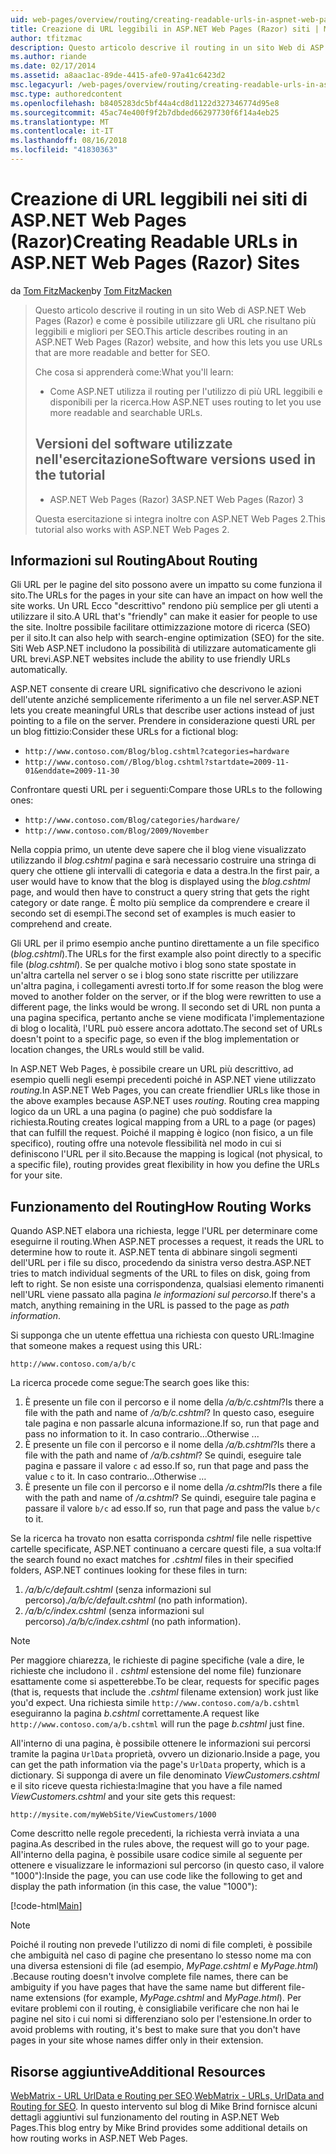 ```yaml
---
uid: web-pages/overview/routing/creating-readable-urls-in-aspnet-web-pages-sites
title: Creazione di URL leggibili in ASP.NET Web Pages (Razor) siti | Microsoft Docs
author: tfitzmac
description: Questo articolo descrive il routing in un sito Web di ASP.NET Web Pages (Razor) e come è possibile utilizzare gli URL che risultano più leggibili e migliori per SEO. Che cosa si imposterà un...
ms.author: riande
ms.date: 02/17/2014
ms.assetid: a8aac1ac-89de-4415-afe0-97a41c6423d2
msc.legacyurl: /web-pages/overview/routing/creating-readable-urls-in-aspnet-web-pages-sites
msc.type: authoredcontent
ms.openlocfilehash: b8405283dc5bf44a4cd8d1122d327346774d95e8
ms.sourcegitcommit: 45ac74e400f9f2b7dbded66297730f6f14a4eb25
ms.translationtype: MT
ms.contentlocale: it-IT
ms.lasthandoff: 08/16/2018
ms.locfileid: "41830363"
---
```

<a name="creating-readable-urls-in-aspnet-web-pages-razor-sites"></a><span data-ttu-id="f04bc-104">Creazione di URL leggibili nei siti di ASP.NET Web Pages (Razor)</span><span class="sxs-lookup"><span data-stu-id="f04bc-104">Creating Readable URLs in ASP.NET Web Pages (Razor) Sites</span></span>
====================
<span data-ttu-id="f04bc-105">da [Tom FitzMacken](https://github.com/tfitzmac)</span><span class="sxs-lookup"><span data-stu-id="f04bc-105">by [Tom FitzMacken](https://github.com/tfitzmac)</span></span>

> <span data-ttu-id="f04bc-106">Questo articolo descrive il routing in un sito Web di ASP.NET Web Pages (Razor) e come è possibile utilizzare gli URL che risultano più leggibili e migliori per SEO.</span><span class="sxs-lookup"><span data-stu-id="f04bc-106">This article describes routing in an ASP.NET Web Pages (Razor) website, and how this lets you use URLs that are more readable and better for SEO.</span></span>
> 
> <span data-ttu-id="f04bc-107">Che cosa si apprenderà come:</span><span class="sxs-lookup"><span data-stu-id="f04bc-107">What you'll learn:</span></span>
> 
> - <span data-ttu-id="f04bc-108">Come ASP.NET utilizza il routing per l'utilizzo di più URL leggibili e disponibili per la ricerca.</span><span class="sxs-lookup"><span data-stu-id="f04bc-108">How ASP.NET uses routing to let you use more readable and searchable URLs.</span></span>
>   
> 
> ## <a name="software-versions-used-in-the-tutorial"></a><span data-ttu-id="f04bc-109">Versioni del software utilizzate nell'esercitazione</span><span class="sxs-lookup"><span data-stu-id="f04bc-109">Software versions used in the tutorial</span></span>
> 
> 
> - <span data-ttu-id="f04bc-110">ASP.NET Web Pages (Razor) 3</span><span class="sxs-lookup"><span data-stu-id="f04bc-110">ASP.NET Web Pages (Razor) 3</span></span>
>   
> 
> <span data-ttu-id="f04bc-111">Questa esercitazione si integra inoltre con ASP.NET Web Pages 2.</span><span class="sxs-lookup"><span data-stu-id="f04bc-111">This tutorial also works with ASP.NET Web Pages 2.</span></span>


## <a name="about-routing"></a><span data-ttu-id="f04bc-112">Informazioni sul Routing</span><span class="sxs-lookup"><span data-stu-id="f04bc-112">About Routing</span></span>

<span data-ttu-id="f04bc-113">Gli URL per le pagine del sito possono avere un impatto su come funziona il sito.</span><span class="sxs-lookup"><span data-stu-id="f04bc-113">The URLs for the pages in your site can have an impact on how well the site works.</span></span> <span data-ttu-id="f04bc-114">Un URL Ecco &quot;descrittivo&quot; rendono più semplice per gli utenti a utilizzare il sito.</span><span class="sxs-lookup"><span data-stu-id="f04bc-114">A URL that's &quot;friendly&quot; can make it easier for people to use the site.</span></span> <span data-ttu-id="f04bc-115">Inoltre possibile facilitare ottimizzazione motore di ricerca (SEO) per il sito.</span><span class="sxs-lookup"><span data-stu-id="f04bc-115">It can also help with search-engine optimization (SEO) for the site.</span></span> <span data-ttu-id="f04bc-116">Siti Web ASP.NET includono la possibilità di utilizzare automaticamente gli URL brevi.</span><span class="sxs-lookup"><span data-stu-id="f04bc-116">ASP.NET websites include the ability to use friendly URLs automatically.</span></span>

<span data-ttu-id="f04bc-117">ASP.NET consente di creare URL significativo che descrivono le azioni dell'utente anziché semplicemente riferimento a un file nel server.</span><span class="sxs-lookup"><span data-stu-id="f04bc-117">ASP.NET lets you create meaningful URLs that describe user actions instead of just pointing to a file on the server.</span></span> <span data-ttu-id="f04bc-118">Prendere in considerazione questi URL per un blog fittizio:</span><span class="sxs-lookup"><span data-stu-id="f04bc-118">Consider these URLs for a fictional blog:</span></span>

- `http://www.contoso.com/Blog/blog.cshtml?categories=hardware`
- `http://www.contoso.com//Blog/blog.cshtml?startdate=2009-11-01&enddate=2009-11-30`

<span data-ttu-id="f04bc-119">Confrontare questi URL per i seguenti:</span><span class="sxs-lookup"><span data-stu-id="f04bc-119">Compare those URLs to the following ones:</span></span>

- `http://www.contoso.com/Blog/categories/hardware/`
- `http://www.contoso.com/Blog/2009/November`

<span data-ttu-id="f04bc-120">Nella coppia primo, un utente deve sapere che il blog viene visualizzato utilizzando il *blog.cshtml* pagina e sarà necessario costruire una stringa di query che ottiene gli intervalli di categoria e data a destra.</span><span class="sxs-lookup"><span data-stu-id="f04bc-120">In the first pair, a user would have to know that the blog is displayed using the *blog.cshtml* page, and would then have to construct a query string that gets the right category or date range.</span></span> <span data-ttu-id="f04bc-121">È molto più semplice da comprendere e creare il secondo set di esempi.</span><span class="sxs-lookup"><span data-stu-id="f04bc-121">The second set of examples is much easier to comprehend and create.</span></span>

<span data-ttu-id="f04bc-122">Gli URL per il primo esempio anche puntino direttamente a un file specifico (*blog.cshtml*).</span><span class="sxs-lookup"><span data-stu-id="f04bc-122">The URLs for the first example also point directly to a specific file (*blog.cshtml*).</span></span> <span data-ttu-id="f04bc-123">Se per qualche motivo i blog sono state spostate in un'altra cartella nel server o se i blog sono state riscritte per utilizzare un'altra pagina, i collegamenti avresti torto.</span><span class="sxs-lookup"><span data-stu-id="f04bc-123">If for some reason the blog were moved to another folder on the server, or if the blog were rewritten to use a different page, the links would be wrong.</span></span> <span data-ttu-id="f04bc-124">Il secondo set di URL non punta a una pagina specifica, pertanto anche se viene modificata l'implementazione di blog o località, l'URL può essere ancora adottato.</span><span class="sxs-lookup"><span data-stu-id="f04bc-124">The second set of URLs doesn't point to a specific page, so even if the blog implementation or location changes, the URLs would still be valid.</span></span>

<span data-ttu-id="f04bc-125">In ASP.NET Web Pages, è possibile creare un URL più descrittivo, ad esempio quelli negli esempi precedenti poiché in ASP.NET viene utilizzato *routing*.</span><span class="sxs-lookup"><span data-stu-id="f04bc-125">In ASP.NET Web Pages, you can create friendlier URLs like those in the above examples because ASP.NET uses *routing*.</span></span> <span data-ttu-id="f04bc-126">Routing crea mapping logico da un URL a una pagina (o pagine) che può soddisfare la richiesta.</span><span class="sxs-lookup"><span data-stu-id="f04bc-126">Routing creates logical mapping from a URL to a page (or pages) that can fulfill the request.</span></span> <span data-ttu-id="f04bc-127">Poiché il mapping è logico (non fisico, a un file specifico), routing offre una notevole flessibilità nel modo in cui si definiscono l'URL per il sito.</span><span class="sxs-lookup"><span data-stu-id="f04bc-127">Because the mapping is logical (not physical, to a specific file), routing provides great flexibility in how you define the URLs for your site.</span></span>

## <a name="how-routing-works"></a><span data-ttu-id="f04bc-128">Funzionamento del Routing</span><span class="sxs-lookup"><span data-stu-id="f04bc-128">How Routing Works</span></span>

<span data-ttu-id="f04bc-129">Quando ASP.NET elabora una richiesta, legge l'URL per determinare come eseguirne il routing.</span><span class="sxs-lookup"><span data-stu-id="f04bc-129">When ASP.NET processes a request, it reads the URL to determine how to route it.</span></span> <span data-ttu-id="f04bc-130">ASP.NET tenta di abbinare singoli segmenti dell'URL per i file su disco, procedendo da sinistra verso destra.</span><span class="sxs-lookup"><span data-stu-id="f04bc-130">ASP.NET tries to match individual segments of the URL to files on disk, going from left to right.</span></span> <span data-ttu-id="f04bc-131">Se non esiste una corrispondenza, qualsiasi elemento rimanenti nell'URL viene passato alla pagina *le informazioni sul percorso*.</span><span class="sxs-lookup"><span data-stu-id="f04bc-131">If there's a match, anything remaining in the URL is passed to the page as *path information*.</span></span>

<span data-ttu-id="f04bc-132">Si supponga che un utente effettua una richiesta con questo URL:</span><span class="sxs-lookup"><span data-stu-id="f04bc-132">Imagine that someone makes a request using this URL:</span></span>

`http://www.contoso.com/a/b/c`

<span data-ttu-id="f04bc-133">La ricerca procede come segue:</span><span class="sxs-lookup"><span data-stu-id="f04bc-133">The search goes like this:</span></span>

1. <span data-ttu-id="f04bc-134">È presente un file con il percorso e il nome della */a/b/c.cshtml*?</span><span class="sxs-lookup"><span data-stu-id="f04bc-134">Is there a file with the path and name of */a/b/c.cshtml*?</span></span> <span data-ttu-id="f04bc-135">In questo caso, eseguire tale pagina e non passarle alcuna informazione.</span><span class="sxs-lookup"><span data-stu-id="f04bc-135">If so, run that page and pass no information to it.</span></span> <span data-ttu-id="f04bc-136">In caso contrario...</span><span class="sxs-lookup"><span data-stu-id="f04bc-136">Otherwise ...</span></span>
2. <span data-ttu-id="f04bc-137">È presente un file con il percorso e il nome della */a/b.cshtml*?</span><span class="sxs-lookup"><span data-stu-id="f04bc-137">Is there a file with the path and name of */a/b.cshtml*?</span></span> <span data-ttu-id="f04bc-138">Se quindi, eseguire tale pagina e passare il valore `c` ad esso.</span><span class="sxs-lookup"><span data-stu-id="f04bc-138">If so, run that page and pass the value `c` to it.</span></span> <span data-ttu-id="f04bc-139">In caso contrario...</span><span class="sxs-lookup"><span data-stu-id="f04bc-139">Otherwise …</span></span>
3. <span data-ttu-id="f04bc-140">È presente un file con il percorso e il nome della */a.cshtml*?</span><span class="sxs-lookup"><span data-stu-id="f04bc-140">Is there a file with the path and name of */a.cshtml*?</span></span> <span data-ttu-id="f04bc-141">Se quindi, eseguire tale pagina e passare il valore `b/c` ad esso.</span><span class="sxs-lookup"><span data-stu-id="f04bc-141">If so, run that page and pass the value `b/c` to it.</span></span>

<span data-ttu-id="f04bc-142">Se la ricerca ha trovato non esatta corrisponda *cshtml* file nelle rispettive cartelle specificate, ASP.NET continuano a cercare questi file, a sua volta:</span><span class="sxs-lookup"><span data-stu-id="f04bc-142">If the search found no exact matches for *.cshtml* files in their specified folders, ASP.NET continues looking for these files in turn:</span></span>

1. <span data-ttu-id="f04bc-143">*/a/b/c/default.cshtml* (senza informazioni sul percorso).</span><span class="sxs-lookup"><span data-stu-id="f04bc-143">*/a/b/c/default.cshtml* (no path information).</span></span>
2. <span data-ttu-id="f04bc-144">*/a/b/c/index.cshtml* (senza informazioni sul percorso).</span><span class="sxs-lookup"><span data-stu-id="f04bc-144">*/a/b/c/index.cshtml* (no path information).</span></span>

> [!NOTE]
> <span data-ttu-id="f04bc-145">Per maggiore chiarezza, le richieste di pagine specifiche (vale a dire, le richieste che includono il *. cshtml* estensione del nome file) funzionare esattamente come si aspetterebbe.</span><span class="sxs-lookup"><span data-stu-id="f04bc-145">To be clear, requests for specific pages (that is, requests that include the *.cshtml* filename extension) work just like you'd expect.</span></span> <span data-ttu-id="f04bc-146">Una richiesta simile `http://www.contoso.com/a/b.cshtml` eseguiranno la pagina *b.cshtml* correttamente.</span><span class="sxs-lookup"><span data-stu-id="f04bc-146">A request like `http://www.contoso.com/a/b.cshtml` will run the page *b.cshtml* just fine.</span></span>


<span data-ttu-id="f04bc-147">All'interno di una pagina, è possibile ottenere le informazioni sui percorsi tramite la pagina `UrlData` proprietà, ovvero un dizionario.</span><span class="sxs-lookup"><span data-stu-id="f04bc-147">Inside a page, you can get the path information via the page's `UrlData` property, which is a dictionary.</span></span> <span data-ttu-id="f04bc-148">Si supponga di avere un file denominato *ViewCustomers.cshtml* e il sito riceve questa richiesta:</span><span class="sxs-lookup"><span data-stu-id="f04bc-148">Imagine that you have a file named *ViewCustomers.cshtml* and your site gets this request:</span></span>

`http://mysite.com/myWebSite/ViewCustomers/1000`

<span data-ttu-id="f04bc-149">Come descritto nelle regole precedenti, la richiesta verrà inviata a una pagina.</span><span class="sxs-lookup"><span data-stu-id="f04bc-149">As described in the rules above, the request will go to your page.</span></span> <span data-ttu-id="f04bc-150">All'interno della pagina, è possibile usare codice simile al seguente per ottenere e visualizzare le informazioni sul percorso (in questo caso, il valore &quot;1000&quot;):</span><span class="sxs-lookup"><span data-stu-id="f04bc-150">Inside the page, you can use code like the following to get and display the path information (in this case, the value &quot;1000&quot;):</span></span>

[!code-html[Main](creating-readable-urls-in-aspnet-web-pages-sites/samples/sample1.html)]

> [!NOTE]
> <span data-ttu-id="f04bc-151">Poiché il routing non prevede l'utilizzo di nomi di file completi, è possibile che ambiguità nel caso di pagine che presentano lo stesso nome ma con una diversa estensioni di file (ad esempio, *MyPage.cshtml* e *MyPage.html*) .</span><span class="sxs-lookup"><span data-stu-id="f04bc-151">Because routing doesn't involve complete file names, there can be ambiguity if you have pages that have the same name but different file-name extensions (for example, *MyPage.cshtml* and *MyPage.html*).</span></span> <span data-ttu-id="f04bc-152">Per evitare problemi con il routing, è consigliabile verificare che non hai le pagine nel sito i cui nomi si differenziano solo per l'estensione.</span><span class="sxs-lookup"><span data-stu-id="f04bc-152">In order to avoid problems with routing, it's best to make sure that you don't have pages in your site whose names differ only in their extension.</span></span>


<a id="Additional_Resources"></a>
## <a name="additional-resources"></a><span data-ttu-id="f04bc-153">Risorse aggiuntive</span><span class="sxs-lookup"><span data-stu-id="f04bc-153">Additional Resources</span></span>

<span data-ttu-id="f04bc-154">[WebMatrix - URL UrlData e Routing per SEO](http://www.mikesdotnetting.com/Article/165/WebMatrix-URLs-UrlData-and-Routing-for-SEO).</span><span class="sxs-lookup"><span data-stu-id="f04bc-154">[WebMatrix - URLs, UrlData and Routing for SEO](http://www.mikesdotnetting.com/Article/165/WebMatrix-URLs-UrlData-and-Routing-for-SEO).</span></span> <span data-ttu-id="f04bc-155">In questo intervento sul blog di Mike Brind fornisce alcuni dettagli aggiuntivi sul funzionamento del routing in ASP.NET Web Pages.</span><span class="sxs-lookup"><span data-stu-id="f04bc-155">This blog entry by Mike Brind provides some additional details on how routing works in ASP.NET Web Pages.</span></span>
